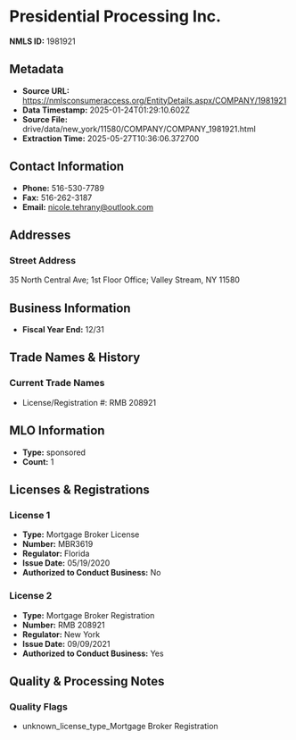 # Presidential Processing Inc.

**NMLS ID:** 1981921

## Metadata
- **Source URL:** https://nmlsconsumeraccess.org/EntityDetails.aspx/COMPANY/1981921
- **Data Timestamp:** 2025-01-24T01:29:10.602Z
- **Source File:** drive/data/new_york/11580/COMPANY/COMPANY_1981921.html
- **Extraction Time:** 2025-05-27T10:36:06.372700

## Contact Information
- **Phone:** 516-530-7789
- **Fax:** 516-262-3187
- **Email:** nicole.tehrany@outlook.com

## Addresses
### Street Address
35 North Central Ave; 1st Floor Office; Valley Stream, NY 11580

## Business Information
- **Fiscal Year End:** 12/31

## Trade Names & History
### Current Trade Names
- License/Registration #: RMB 208921

## MLO Information
- **Type:** sponsored
- **Count:** 1

## Licenses & Registrations

### License 1
- **Type:** Mortgage Broker License
- **Number:** MBR3619
- **Regulator:** Florida
- **Issue Date:** 05/19/2020
- **Authorized to Conduct Business:** No

### License 2
- **Type:** Mortgage Broker Registration
- **Number:** RMB 208921
- **Regulator:** New York
- **Issue Date:** 09/09/2021
- **Authorized to Conduct Business:** Yes

## Quality & Processing Notes
### Quality Flags
- unknown_license_type_Mortgage Broker Registration
